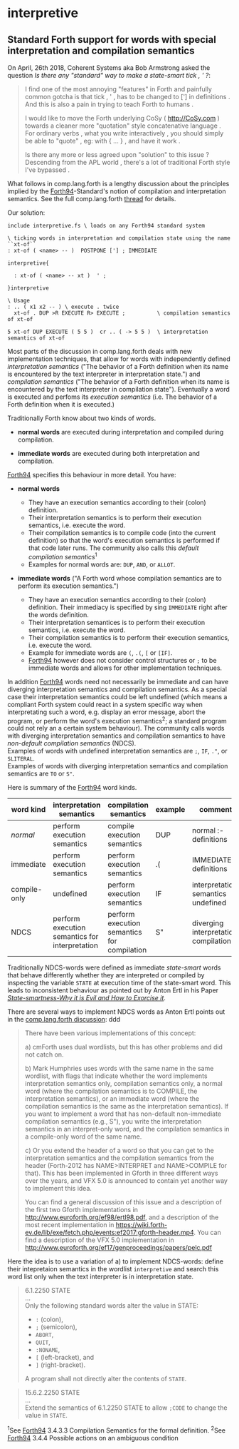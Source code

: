 # interpretive

##  Standard Forth support for words with special interpretation and compilation semantics


On April, 26th 2018, Coherent Systems aka Bob Armstrong asked the question *Is there any "standard" way to make a state-smart tick , ' ?*:

> I find one of the most annoying "features" in Forth and painfully common gotcha 
> is that tick , ' , has to be changed to ['] in definitions . And this is also 
> a pain in trying to teach Forth to humans .
>
> I would like to move the Forth underlying CoSy ( http://CoSy.com ) towards
> a cleaner more "quotation" style concatenative language . For ordinary verbs , 
> what you write interactively , you should simply be able to "quote" , eg: 
> with { ... } , and have it work .
>
> Is there any more or less agreed upon "solution" to this issue ? Descending
> from the APL world , there's a lot of traditional Forth style I've bypassed .

What follows in comp.lang.forth is a lengthy discussion about the principles implied by the [Forth94]-Standard's
notion of compilation and interpretation semantics. See the full comp.lang.forth [thread] for details.

Our solution:

    include interpretive.fs \ loads on any Forth94 standard system

    \ ticking words in interpretation and compilation state using the name ``xt-of``
    : xt-of ( <name> -- )  POSTPONE ['] ; IMMEDIATE

    interpretive{
	
      : xt-of ( <name> -- xt )  ' ;
    
    }interpretive

    \ Usage
    : .. ( x1 x2 -- ) \ execute . twice
      xt-of . DUP >R EXECUTE R> EXECUTE ;          \ compilation semantics of xt-of

    5 xt-of DUP EXECUTE ( 5 5 )  cr .. ( -> 5 5 )  \ interpretation semantics of xt-of





Most parts of the discussion in comp.lang.forth deals with new implementation techniques, that allow for words with independently defined *interpretation semantics* 
("The behavior of a Forth definition when its name is encountered by the text interpreter in interpretation state.") 
and *compilation semantics* ("The behavior of a Forth definition when its name is encountered by the text interpreter in compilation state").
Eventually a word is executed and perfoms its *execution semantics* (i.e. The behavior of a Forth definition when it is executed.)

Traditionally Forth know about two kinds of words. 

- **normal words** are executed during interpretation and compiled during compilation.

- **immediate words** are executed during both interpretation and compilation.

[Forth94] specifies this behaviour in more detail. You have:

- **normal words**
    - They have an execution semantics according to their (colon) definition.  
    - Their interpretation semantics is to perform their execution semantics, i.e. execute the word.
    - Their compilation semantics is to compile code (into the current definition) so that the word's execution 
      semantics is performed if that code later runs. The community also calls this *default compilation semantics*<sup>1</sup> 
    - Examples for normal words are: ``DUP``, ``AND``, or ``ALLOT``.

- **immediate words** ("A Forth word whose compilation semantics are to perform its execution semantics.")
    - They have an execution semantics according to their (colon) definition. Their immediacy is specified by sing `IMMEDIATE` right after the words definition.
    - Their interpretation semantices is to perform their execution semantics, i.e. execute the word.
    - Their compilation semantics is to perform their execution semantics, i.e. execute the word.
    - Example for immediate words are ``(``, ``.(``, ``[`` or ``[IF]``.
    - [Forth94] however does not consider control structures or ``;`` to be immediate words and allows for other implementation techniques.

In addition [Forth94] words need not necessarily be immediate and can have diverging interpretation semantics and 
compilation semantics. As a special case their interpretation semantics could be left undefined (which means a compliant 
Forth system could react in a system specific way when interpretating such a word, e.g. display an error message, abort 
the program, or perform the word's execution semantics<sup>2</sup>; a standard program could not rely an a certain system behaviour).
The community calls words with diverging interpretation semantics and compilation semantics to have *non-default compilation semantics* (NDCS).  
Examples of words with undefined interpretation semantics are ``;``, ``IF``, ``."``, or ``SLITERAL``.  
Examples of words with diverging interpretation semantics and compilation semantics are ``TO`` or ``S"``.  

Here is summary of the [Forth94] word kinds.

| word kind    | interpretation semantics                       | compilation semantics                       | example | comment
|--------------|------------------------------------------------|---------------------------------------------|---------|--------------------------------------
| *normal*     | perform execution semantics                    | compile execution semantics                 | DUP     | normal :-definitions
| immediate    | perform execution semantics                    | perform execution semantics                 | .(      | IMMEDIATE definitions
| compile-only | undefined                                      | perform execution semantics                 | IF      | interpretation semantics undefined
| NDCS         | perform execution semantics for interpretation | perform execution semantics for compilation | S"      | diverging interpretation, compilation

Traditionally NDCS-words were defined as immediate *state-smart* words that behave differently whether they are interpreted or compiled by inspecting the 
variable ``STATE`` at execution time of the state-smart word. This leads to inconsistent behaviour as pointed out by Anton Ertl in his Paper [*State-smartness-Why it is Evil and How to Exorcise it*][Ertl98].

There are several ways to implement NDCS words as Anton Ertl points out in the [comp.lang.forth discussion](https://groups.google.com/forum/#!original/comp.lang.forth/D5dc6cugT2o/dnKEzaI6CwAJ):
ddd

> There have been various implementations of this concept:
>
> a) cmForth uses dual wordlists, but this has other problems and did not catch on.
>
> b) Mark Humphries uses words with the same name in the same
>    wordlist, with flags that indicate whether the word implements
>    interpretation semantics only, compilation semantics only, a
>    normal word (where the compilation semantics is to COMPILE, the
>    interpretation semantics), or an immediate word (where the
>    compilation semantics is the same as the interpretation
>    semantics).  If you want to implement a word that has
>    non-default non-immediate compilation semantics (e.g., S"), you
>    write the interpretation semantics in an interpret-only word,
>    and the compilation semantics in a compile-only word of the same
>    name.
>
> c) Or you extend the header of a word so that you can get to the
>    interpretation semantics and the compilation semantics from the
>    header (Forth-2012 has NAME>INTERPRET and NAME>COMPILE for
>    that).  This has been implemented in Gforth in three different
>    ways over the years, and VFX 5.0 is announced to contain yet
>    another way to implement this idea.
>
>    You can find a general discussion of this issue and a
>    description of the first two Gforth implementations in
>    <http://www.euroforth.org/ef98/ertl98.pdf>,
>    and a description of the most recent implementation in
>    <https://wiki.forth-ev.de/lib/exe/fetch.php/events:ef2017:gforth-header.mp4>.
>    You can find a description of the VFX 5.0 implementation in
>    <http://www.euroforth.org/ef17/genproceedings/papers/pelc.pdf> 

Here the idea is to use a variation of a) to implement NDCS-words: define their intepretaion semantics 
in the wordlist ``interpretive`` and search this word list only when the text interpreter is in interpretation state.


> 6.1.2250 STATE  
>    ...  
>    Only the following standard words alter the value in STATE: 
>
>    - ``:`` (colon), 
>    - ``;`` (semicolon), 
>    - ``ABORT``, 
>    - ``QUIT``, 
>    - ``:NONAME``, 
>    - ``[`` (left-bracket), and 
>    - ``]`` (right-bracket).
>
> A program shall not directly alter the contents of ``STATE``.

> 15.6.2.2250 STATE  
>    ...  
>    Extend the semantics of 6.1.2250 STATE to allow ``;CODE`` to change the value in ``STATE``.






<sup>1</sup>See [Forth94] 3.4.3.3 Compilation Semantics for the formal definition.
<sup>2</sup>See [Forth94] 3.4.4 Possible actions on an ambiguous condition 

[Ertl98]:https://www.complang.tuwien.ac.at/anton/euroforth/ef98/ertl98.pdf
[thread]:https://groups.google.com/forum/#!topic/comp.lang.forth/D5dc6cugT2o%5B1-25%5D
[Forth94]:http://lars.nocrew.org/dpans/dpans.htm